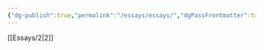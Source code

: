 ```yaml
---
{"dg-publish":true,"permalink":"/essays/essays/","dgPassFrontmatter":true,"noteIcon":""}
---
```



[[Essays/2\|2]]
